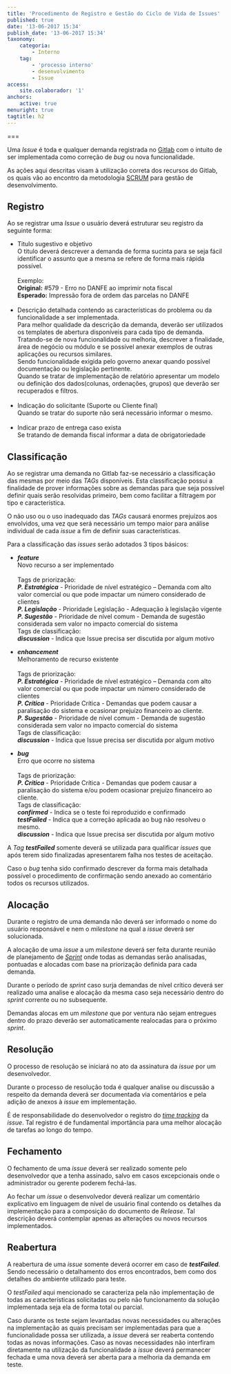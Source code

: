 ```yaml
---
title: 'Procedimento de Registro e Gestão do Ciclo de Vida de Issues'
published: true
date: '13-06-2017 15:34'
publish_date: '13-06-2017 15:34'
taxonomy:
    categoria:
        - Interno
    tag:
        - 'processo interno'
        - desenvolvimento
        - Issue
access:
    site.colaborador: '1'
anchors:
    active: true
menuright: true
tagtitle: h2
---
```


===

Uma _Issue_ é toda e qualquer demanda registrada no [Gitlab](http://192.168.1.5) com o intuito de ser implementada como correção de _bug_ ou nova funcionalidade.

As ações aqui descritas visam à utilização correta dos recursos do Gitlab, os quais vão ao encontro da metodologia [SCRUM](http://www.desenvolvimentoagil.com.br/scrum/) para gestão de desenvolvimento.

## Registro
Ao se registrar uma _Issue_ o usuário deverá estruturar seu registro da seguinte forma:
* Titulo sugestivo e objetivo<br/>
O titulo deverá descrever a demanda de forma sucinta para se seja fácil identificar o assunto que a mesma se refere de forma mais rápida possível.<br/><br/>
Exemplo:<br/>
**Original:** #579 - Erro no DANFE ao imprimir nota fiscal<br/>
**Esperado:** Impressão fora de ordem das parcelas no DANFE<br/><br/>
* Descrição detalhada contendo as características do problema ou da funcionalidade a ser implementada.<br/>
Para melhor qualidade da descrição da demanda, deverão ser utilizados os templates de abertura disponíveis para cada tipo de demanda.<br/>
Tratando-se de nova funcionalidade ou melhoria, descrever a finalidade, área de negócio ou módulo e se possível anexar exemplos de outras aplicações ou recursos similares.<br/>
Sendo funcionalidade exigida pelo governo anexar quando possível documentação ou legislação pertinente.<br/>
Quando se tratar de implementação de relatório apresentar um modelo ou definição dos dados(colunas, ordenações, grupos) que deverão ser recuperados e filtros.<br/><br/>
* Indicação do solicitante (Suporte ou Cliente final)<br/>
Quando se tratar do suporte não será necessário informar o mesmo.<br/><br/>
* Indicar prazo de entrega caso exista<br/>
Se tratando de demanda fiscal informar a data de obrigatoriedade

## Classificação
Ao se registrar uma demanda no Gitlab faz-se necessário a classificação das mesmas por meio das _TAGs_ disponíveis. Esta classificação possui a finalidade de prover informações sobre as demandas para que seja possível definir quais serão resolvidas primeiro, bem como facilitar a filtragem por tipo e característica.

O não uso ou o uso inadequado das _TAGs_ causará enormes prejuízos aos envolvidos, uma vez que será necessário um tempo maior para análise individual de cada _issue_ a fim de definir suas características.

Para a classificação das _issues_ serão adotados 3 tipos básicos:<br/>
* **_feature_**<br/>
Novo recurso a ser implementado<br/><br/>
Tags de priorização:<br/>
**_P. Estratégica_** - Prioridade de nível estratégico – Demanda com alto valor comercial ou que pode impactar um número considerado de clientes<br/>
**_P. Legislação_** - Prioridade Legislação - Adequação à legislação vigente<br/>
**_P. Sugestão_** - Prioridade de nível comum - Demanda de sugestão considerada sem valor no impacto comercial do  sistema<br/>
Tags de classificação:<br/>
**_discussion_** - Indica que Issue precisa ser discutida por algum motivo

* **_enhancement_**<br/>
Melhoramento de recurso existente<br/><br/>
Tags de priorização:<br/>
**_P. Estratégica_** - Prioridade de nível estratégico – Demanda com alto valor comercial ou que pode impactar um número considerado de clientes<br/>
**_P. Crítica_** - Prioridade Crítica - Demandas que podem causar a paralisação do sistema e ocasionar prejuízo financeiro ao cliente.<br/>
**_P. Sugestão_** - Prioridade de nível comum - Demanda de sugestão considerada sem valor no impacto comercial do  sistema<br/>
Tags de classificação:<br/>
**_discussion_** - Indica que Issue precisa ser discutida por algum motivo

* **_bug_**<br/>
Erro que ocorre no sistema<br/><br/>
Tags de priorização:<br/>
**_P. Crítica_** - Prioridade Crítica - Demandas que podem causar a paralisação do sistema e/ou podem ocasionar prejuízo financeiro ao cliente.<br/>
Tags de classificação:<br/>
**_confirmed_** - Indica se o teste foi reproduzido e confirmado<br/>
**_testFailed_** - Indica que a correção aplicada ao bug não resolveu o mesmo.<br/>
**_discussion_** - Indica que Issue precisa ser discutida por algum motivo

A _Tag_ **_testFailed_** somente deverá se utilizada para qualificar _issues_ que após terem sido finalizadas apresentarem falha nos testes de aceitação.

Caso o _bug_ tenha sido confirmado descrever da forma mais detalhada possível o procedimento de confirmação sendo anexado ao comentário todos os recursos utilizados.

## Alocação
Durante o registro de uma demanda não deverá ser informado o nome do usuário responsável e nem o _milestone_ na qual a _issue_ deverá ser solucionada.

A alocação de uma _issue_ a um _milestone_ deverá ser feita durante reunião de planejamento de [_Sprint_](http://www.desenvolvimentoagil.com.br/scrum/sprint_planning_meeting) onde todas as demandas serão analisadas, pontuadas e alocadas com base na priorização definida para cada demanda.

Durante o período de _sprint_ caso surja demandas de nível crítico deverá ser realizado uma analise e alocação da mesma caso seja necessário dentro do _sprint_ corrente ou no subsequente.

Demandas alocas em um _milestone_ que por ventura não sejam entregues dentro do prazo deverão ser automaticamente realocadas para o próximo _sprint_.

## Resolução
O processo de resolução se iniciará no ato da assinatura da _issue_ por um desenvolvedor.

Durante o processo de resolução toda é qualquer analise ou discussão a respeito da demanda deverá ser documentada via comentários e pela adição de anexos à _issue_ em implementação.

É de responsabilidade do desenvolvedor o registro do [_time_ _tracking_](https://docs.gitlab.com/ce/workflow/time_tracking.html) da _issue_. Tal registro é de fundamental importância para uma melhor alocação de tarefas ao longo do tempo.

## Fechamento
O fechamento de uma _issue_ deverá ser realizado somente pelo desenvolvedor que a tenha assinado, salvo em casos excepcionais onde o administrador ou gerente poderem fechá-las.

Ao fechar um _issue_ o desenvolvedor deverá realizar um comentário explicativo em linguagem de nível de usuário final contendo os detalhes da implementação para a composição do documento de _Release_. Tal descrição deverá contemplar apenas as alterações ou novos recursos implementados.

## Reabertura
A reabertura de uma _issue_ somente deverá ocorrer em caso de **_testFailed_**. Sendo necessário o detalhamento dos erros encontrados, bem como dos detalhes do ambiente utilizado para teste.

O _testFailed_ aqui mencionado se caracteriza pela não implementação de todas as características solicitadas ou pelo não funcionamento da solução implementada seja ela de forma total ou parcial.

Caso durante os teste sejam levantadas novas necessidades ou alterações na implementação as quais precisam ser implementadas para que a funcionalidade possa ser utilizada, a _issue_ deverá ser reaberta contendo todas as novas informações. Caso as novas necessidades não interfiram diretamente na utilização da funcionalidade a _issue_ deverá permanecer fechada e uma nova deverá ser aberta para a melhoria da demanda em teste.
